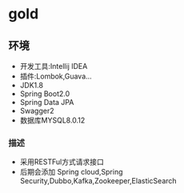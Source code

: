 # gold
##  环境

 >  
  - 开发工具:Intellij IDEA
  - 插件:Lombok,Guava...
  - JDK1.8 
  - Spring Boot2.0
  - Spring Data JPA
  - Swagger2
  - 数据库MYSQL8.0.12

### 描述
 >
   + 采用RESTFul方式请求接口
   + 后期会添加 Spring cloud,Spring Security,Dubbo,Kafka,Zookeeper,ElasticSearch
